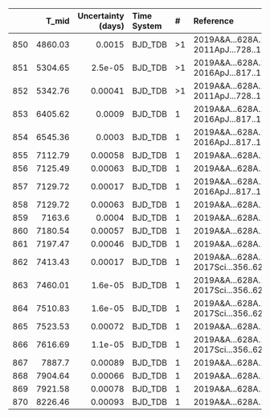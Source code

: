 |     |   T_mid |   Uncertainty (days) | Time System   | #   | Reference                                |
|----:|--------:|---------------------:|:--------------|:----|:-----------------------------------------|
| 850 | 4860.03 |              0.0015  | BJD_TDB       | >1  | 2019A&A...628A.116V; 2011ApJ...728..138H |
| 851 | 5304.65 |              2.5e-05 | BJD_TDB       | >1  | 2019A&A...628A.116V; 2016ApJ...817..141S |
| 852 | 5342.76 |              0.00041 | BJD_TDB       | >1  | 2019A&A...628A.116V; 2011ApJ...728..138H |
| 853 | 6405.62 |              0.0009  | BJD_TDB       | 1   | 2019A&A...628A.116V; 2016ApJ...817..141S |
| 854 | 6545.36 |              0.0003  | BJD_TDB       | 1   | 2019A&A...628A.116V; 2016ApJ...817..141S |
| 855 | 7112.79 |              0.00058 | BJD_TDB       | 1   | 2019A&A...628A.116V                      |
| 856 | 7125.49 |              0.00063 | BJD_TDB       | 1   | 2019A&A...628A.116V                      |
| 857 | 7129.72 |              0.00017 | BJD_TDB       | 1   | 2019A&A...628A.116V; 2016ApJ...817..141S |
| 858 | 7129.72 |              0.00063 | BJD_TDB       | 1   | 2019A&A...628A.116V                      |
| 859 | 7163.6  |              0.0004  | BJD_TDB       | 1   | 2019A&A...628A.116V                      |
| 860 | 7180.54 |              0.00057 | BJD_TDB       | 1   | 2019A&A...628A.116V                      |
| 861 | 7197.47 |              0.00046 | BJD_TDB       | 1   | 2019A&A...628A.116V                      |
| 862 | 7413.43 |              0.00017 | BJD_TDB       | 1   | 2019A&A...628A.116V; 2017Sci...356..628W |
| 863 | 7460.01 |              1.6e-05 | BJD_TDB       | 1   | 2019A&A...628A.116V; 2017Sci...356..628W |
| 864 | 7510.83 |              1.6e-05 | BJD_TDB       | 1   | 2019A&A...628A.116V; 2017Sci...356..628W |
| 865 | 7523.53 |              0.00072 | BJD_TDB       | 1   | 2019A&A...628A.116V                      |
| 866 | 7616.69 |              1.1e-05 | BJD_TDB       | 1   | 2019A&A...628A.116V; 2017Sci...356..628W |
| 867 | 7887.7  |              0.00089 | BJD_TDB       | 1   | 2019A&A...628A.116V                      |
| 868 | 7904.64 |              0.00066 | BJD_TDB       | 1   | 2019A&A...628A.116V                      |
| 869 | 7921.58 |              0.00078 | BJD_TDB       | 1   | 2019A&A...628A.116V                      |
| 870 | 8226.46 |              0.00093 | BJD_TDB       | 1   | 2019A&A...628A.116V                      |